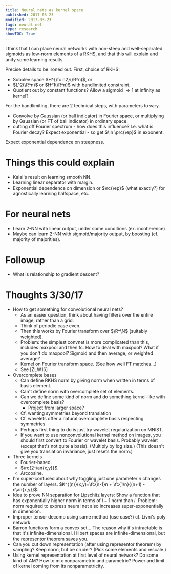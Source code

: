 ```yaml
---
title: Neural nets as kernel space
published: 2017-03-23
modified: 2017-03-23
tags: neural net
type: research
showTOC: True
---
```


I think that I can place neural networks with non-steep and well-separated sigmoids as low-norm elements of a RKHS, and that this will explain and unify some learning results.

Precise details to be ironed out. First, choice of RKHS:

* Sobolev space $H^{\fc n2}(\R^n)$, or
* $L^2(\R^n)$ or $H^1(\R^n)$ with bandlimited constraint.
* Quotient out by constant functions? Allow a sigmoid $\to 1$ at infinity as kernel?

For the bandlimiting, there are 2 technical steps, with parameters to vary.

* Convolve by Gaussian (or ball indicator) in Fourier space, or multiplying by Gaussian (or FT of ball indicator) in ordinary space.
* cutting off Fourier spectrum - how does this influence? I.e. what is Fourier decay? Expect exponential - so get $\ln \prc{\ep}$ in exponent.

Expect exponential dependence on steepness.

# Things this could explain

* Kalai's result on learning smooth NN.
* Learning linear separator with margin.
* Exponential dependence on dimension or $\rc{\ep}$ (what exactly?) for agnostically learning halfspace, etc.

# For neural nets

* Learn 2-NN with linear output, under some conditions (ex. incoherence)
* Maybe can learn 2-NN with sigmoid/majority output, by boosting (cf. majority of majorities).

# Followup

* What is relationship to gradient descent?

# Thoughts 3/30/17

* How to get something for convolutional neural nets? 
    * As an easier question, think about having filters over the entire image, rather than a grid.
	* Think of periodic case even.
	* Then this works by Fourier transform over $\R^\N$ (suitably weighted). 
	* Problem: the simplest convnet is more complicated than this, includes maxpool and then fc. How to deal with maxpool? What if you don't do maxpool? Sigmoid and then average, or weighted average? 
	* Kernel on Fourier transform space. (See how well FT matches...)
	* See [ZLW16]
* Overcomplete bases
	* Can define RKHS norm by giving norm when written in terms of basis element.
	* Can't define norm with overcomplete set of elements.
	* Can we define some kind of norm and do something kernel-like with overcomplete basis?
		* Project from larger space?
	* Cf. wanting symmetries beyond translation
	* Cf. wavelets offer a natural overcomplete basis respecting symmetries
	* Perhaps first thing to do is just try wavelet regularization on MNIST.
	* If you want to use nonconvolutional kernel method on images, you should first convert to Fourier or wavelet basis. Probably wavelet (except that's not quite a basis). (Multiply by log size.) (This doesn't give you translation invariance, just resets the norm.)
* Three kernels
	* Fourier-based.
	* $\rc{2-\an{x,y}}$.
	* Arccosine.
* I'm super-confused about why toggling just one parameter $n$ changes the number of layers. $K^{(n)}(x,y)=\fc{n-1}n + \fc{1/n}{(n+1) - n\an{x,y}}$.
* Idea to prove NN separation for Lipschitz layers: Show a function that has exponentially higher norm in terms of $l-1$ norm than $l$. Problem: norm required to express neural net also increases super-exponentially in dimension.
* Improper tensor decomp using same method (use case?) cf. Livni's poly network
* Barron functions form a convex set... The reason why it's intractable is that it's infinite-dimensional. Hilbert spaces are infinite-dimensional, but the representor theorem saves you.
* Can you cut down representation (after using representor theorem) by sampling? Keep norm, but be cruder? (Pick some elements and rescale.)
* Using kernel representation at first level of neural network? Do some kind of AM? How to mix nonparametric and parametric? Power and limit of kernel coming from its nonparametricity.

